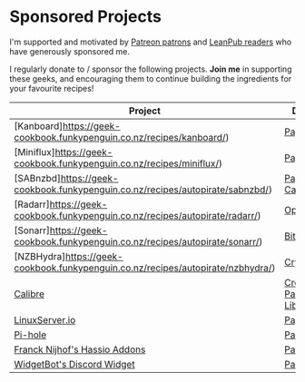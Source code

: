 # Sponsored Projects

I'm supported and motivated by [Patreon patrons](https://www.patreon.com/funkypenguin) and [LeanPub readers](https://leanpub.com/geeks-cookbook) who have generously sponsored me.

I regularly donate to / sponsor the following projects. **Join me** in supporting these geeks, and encouraging them to continue building the ingredients for your favourite recipes!

| Project | Donate via..      
| ------------- |-------------|
| [Kanboard]https://geek-cookbook.funkypenguin.co.nz/recipes/kanboard/)      | [PayPal](https://kanboard.org/#donations)
| [Miniflux]https://geek-cookbook.funkypenguin.co.nz/recipes/miniflux/)     | [PayPal](https://miniflux.net/#donations)
| [SABnzbd]https://geek-cookbook.funkypenguin.co.nz/recipes/autopirate/sabnzbd/) | [Paypal / Credit Card / Crypto](https://sabnzbd.org/donate/)
| [Radarr]https://geek-cookbook.funkypenguin.co.nz/recipes/autopirate/radarr/)     | [OpenCollective](https://opencollective.com/radarr#budget)
| [Sonarr]https://geek-cookbook.funkypenguin.co.nz/recipes/autopirate/sonarr/) | [BitCoin/CC](https://sonarr.tv/donate)
| [NZBHydra]https://geek-cookbook.funkypenguin.co.nz/recipes/autopirate/nzbhydra/) | [Cryptocurrency](https://github.com/theotherp/nzbhydra2)
| [Calibre](https://calibre-ebook.com/) | [Credit Card](https://calibre-ebook.com/donate) / [Patreon](https://www.patreon.com/kovidgoyal) / [LibrePay](https://liberapay.com/kovidgoyal/donate)
| [LinuxServer.io](https://www.linuxserver.io) | [PayPal](https://www.linuxserver.io/donate)
| [Pi-hole](https://pi-hole.net/) | [Patreon](https://www.patreon.com/pihole/posts)
| [Franck Nijhof's Hassio Addons](https://www.frenck.nl/about/franck-nijhof/) | [Patreon](https://www.patreon.com/frenck/overview)
| [WidgetBot's Discord Widget](https://widgetbot.io/) | [Patreon](https://www.patreon.com/widgetbot/overview)


